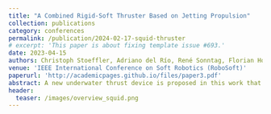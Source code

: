 ```yaml
---
title: "A Combined Rigid-Soft Thruster Based on Jetting Propulsion"
collection: publications
category: conferences
permalink: /publication/2024-02-17-squid-thruster
# excerpt: 'This paper is about fixing template issue #693.'
date: 2023-04-15
authors: Christoph Stoeffler, Adriano del Río, René Sonntag, Florian Hoffmann, Shivesh Kumar and Frank Kircher
venue: 'IEEE International Conference on Soft Robotics (RoboSoft)'
paperurl: 'http://academicpages.github.io/files/paper3.pdf'
abstract: A new underwater thrust device is proposed in this work that makes use of a soft outer structure in combination with a parallel linkage and driven by a classical actuator. By merging soft and rigid parts, we hope to increase the performance of pulsed jet propulsion that plays a crucial role in attitude control for AUVs. But also simpler models for design and control can be applied by this approach. A specific linkage design for actuation, along with two different soft structures (mantles) are introduced and evaluated in experiments which indicate efficient thrust creation. Particle Image Velocimetry (PIV) experiments show the formation of vortex rings that suggest efficient propulsion, whereby the wider and more flexible mantel is characterized by higher momentum and thrust.
header:
  teaser: /images/overview_squid.png
---
```

